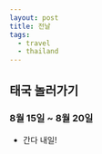 ```yaml
---
layout: post
title: 전날
tags:
  - travel
  - thailand
---
```


## 태국 놀러가기
### 8월 15일 ~ 8월 20일

* 간다 내일!